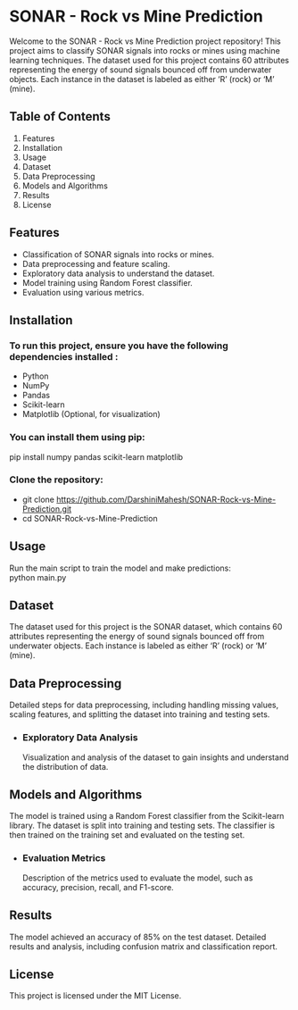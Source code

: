 # SONAR - Rock vs Mine Prediction  
Welcome to the SONAR - Rock vs Mine Prediction project repository! This project aims to classify SONAR signals into rocks or mines using machine learning techniques. The dataset used for this project contains 60 attributes representing the energy of sound signals bounced off from underwater objects. Each instance in the dataset is labeled as either ‘R’ (rock) or ‘M’ (mine).

## Table of Contents  
1. Features  
2. Installation  
3. Usage  
4. Dataset  
5. Data Preprocessing  
6. Models and Algorithms  
7. Results  
8. License  

## Features  
- Classification of SONAR signals into rocks or mines.  
- Data preprocessing and feature scaling.  
- Exploratory data analysis to understand the dataset.  
- Model training using Random Forest classifier.  
- Evaluation using various metrics.  


## Installation  
### To run this project, ensure you have the following dependencies installed :    
- Python  
- NumPy  
- Pandas  
- Scikit-learn  
- Matplotlib (Optional, for visualization)  
### You can install them using pip:  
pip install numpy pandas scikit-learn matplotlib  

### Clone the repository:  
- git clone https://github.com/DarshiniMahesh/SONAR-Rock-vs-Mine-Prediction.git  
- cd SONAR-Rock-vs-Mine-Prediction  

## Usage  
Run the main script to train the model and make predictions:  
python main.py  

## Dataset  
The dataset used for this project is the SONAR dataset, which contains 60 attributes representing the energy of sound signals bounced off from underwater objects.   Each instance is labeled as either ‘R’ (rock) or ‘M’ (mine).  

## Data Preprocessing  
Detailed steps for data preprocessing, including handling missing values, scaling features, and splitting the dataset into training and testing sets.  

- ### Exploratory Data Analysis  
  Visualization and analysis of the dataset to gain insights and understand the distribution of data.  

## Models and Algorithms  
The model is trained using a Random Forest classifier from the Scikit-learn library.   The dataset is split into training and testing sets.   The classifier is then trained on the training set and evaluated on the testing set.  

- ### Evaluation Metrics  
  Description of the metrics used to evaluate the model, such as accuracy, precision, recall, and F1-score.  

## Results  
The model achieved an accuracy of 85% on the test dataset. Detailed results and analysis, including confusion matrix and classification report.  

## License  
This project is licensed under the MIT License.  

